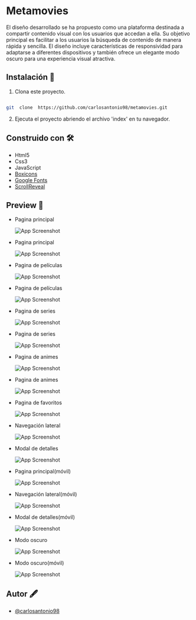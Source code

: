 
# Metamovies

El diseño desarrollado se ha propuesto como una plataforma destinada a compartir contenido visual con los usuarios que accedan a ella. Su objetivo principal es facilitar a los usuarios la búsqueda de contenido de manera rápida y sencilla. El diseño incluye características de responsividad para adaptarse a diferentes dispositivos y también ofrece un elegante modo oscuro para una experiencia visual atractiva.

## Instalación 🔧

1. Clona este proyecto.

```bash

git  clone  https://github.com/carlosantonio98/metamovies.git

```

2. Ejecuta el proyecto abriendo el archivo 'index' en tu navegador.

## Construido con 🛠️

-  Html5
-  Css3
-  JavaScript
- [Boxicons](https://boxicons.com/)
- [Google Fonts](https://fonts.google.com/)
- [ScrollReveal](https://scrollrevealjs.org/)
  
## Preview 📸

- Pagina principal

    ![App Screenshot](https://i.imgur.com/bqHdjPe.png)

- Pagina principal

    ![App Screenshot](https://i.imgur.com/SaUlVD1.png)

- Pagina de películas
    
    ![App Screenshot](https://i.imgur.com/XTx06KK.png)

- Pagina de películas

    ![App Screenshot](https://i.imgur.com/XwhA1uF.png)

- Pagina de series

    ![App Screenshot](https://i.imgur.com/zCYoVVJ.png)

- Pagina de series

    ![App Screenshot](https://i.imgur.com/sujexYp.png)

- Pagina de animes

    ![App Screenshot](https://i.imgur.com/XKzWZjw.png)

- Pagina de animes
    
    ![App Screenshot](https://i.imgur.com/ExPTcqS.png)

- Pagina de favoritos
    
    ![App Screenshot](https://i.imgur.com/yRElTmN.png)

- Navegación lateral
    
    ![App Screenshot](https://i.imgur.com/IQsLOus.png)

- Modal de detalles
    
    ![App Screenshot](https://i.imgur.com/rRBEj5G.png)

- Pagina principal(móvil)

    ![App Screenshot](https://i.imgur.com/tovOPa7.png)

- Navegación lateral(móvil)

    ![App Screenshot](https://i.imgur.com/2adXrQy.png)

- Modal de detalles(móvil)

    ![App Screenshot](https://i.imgur.com/OyEaix5.png)

- Modo oscuro

    ![App Screenshot](https://i.imgur.com/g3jXBRa.png)

- Modo oscuro(móvil)

    ![App Screenshot](https://i.imgur.com/Tm35ZXn.png)

## Autor 🖋️

-  [@carlosantonio98](https://github.com/carlosantonio98)